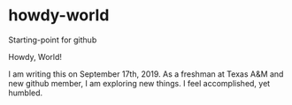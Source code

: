 # howdy-world
Starting-point for github

Howdy, World! 

I am writing this on September 17th, 2019. As a freshman at Texas A&M and new github member, I am exploring new things. I feel accomplished, yet humbled. 
